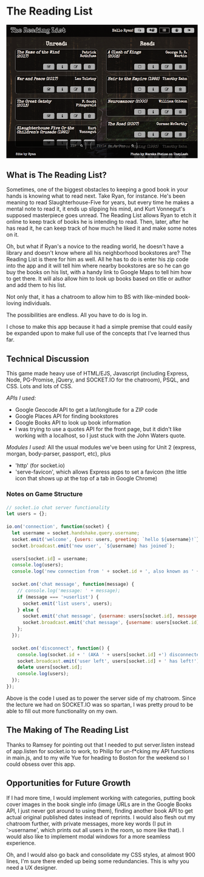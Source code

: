 # The Reading List

![Screenshot](./assets/reading-list-screenshot.png)

## What is The Reading List?

Sometimes, one of the biggest obstacles to keeping a good book in your hands is knowing what to read next. Take Ryan, for instance. He's been meaning to read Slaughterhouse-Five for years, but every time he makes a mental note to read it, it ends up slipping his mind, and Kurt Vonnegut's supposed masterpiece goes unread. The Reading List allows Ryan to etch it online to keep track of books he is intending to read. Then, later, after he has read it, he can keep track of how much he liked it and make some notes on it.

Oh, but what if Ryan's a novice to the reading world, he doesn't have a library and doesn't know where all his neighborhood bookstores are? The Reading List is there for him as well. All he has to do is enter his zip code into the app and it will tell him where nearby bookstores are so he can go buy the books on his list, with a handy link to Google Maps to tell him how to get there. It will also allow him to look up books based on title or author and add them to his list.

Not only that, it has a chatroom to allow him to BS with like-minded book-loving individuals.

The possibilities are endless. All you have to do is log in.

I chose to make this app because it had a simple premise that could easily be expanded upon to make full use of the concepts that I've learned thus far.

## Technical Discussion

This game made heavy use of HTML/EJS, Javascript (including Express, Node, PG-Promise, jQuery, and SOCKET.IO for the chatroom), PSQL, and CSS. Lots and lots of CSS.

*APIs I used:*
- Google Geocode API to get a lat/longitude for a ZIP code
- Google Places API for finding bookstores
- Google Books API to look up book information
- I was trying to use a quotes API for the front page, but it didn't like working with a localhost, so I just stuck with the John Waters quote.

*Modules I used:*
All the usual modules we've been using for Unit 2 (express, morgan, body-parser, passport, etc), plus
- 'http' (for socket.io)
- 'serve-favicon', which allows Express apps to set a favicon (the little icon that shows up at the top of a tab in Google Chrome)

### Notes on Game Structure

```javascript
// socket.io chat server functionality
let users = {};

io.on('connection', function(socket) {
  let username = socket.handshake.query.username;
  socket.emit('welcome', {users: users, greeting: `hello ${username}!`});
  socket.broadcast.emit('new user', `${username} has joined`);

  users[socket.id] = username;
  console.log(users);
  console.log('new connection from ' + socket.id + ', also known as ' + users[socket.id]);

  socket.on('chat message', function(message) {
    // console.log('message: ' + message);
    if (message === '>userlist') {
      socket.emit('list users', users);
    } else {
      socket.emit('chat message', {username: users[socket.id], message: message});
      socket.broadcast.emit('chat message', {username: users[socket.id], message: message});
    };
  });

  socket.on('disconnect', function() {
    console.log(socket.id + ' (AKA ' + users[socket.id] +') disconnected');
    socket.broadcast.emit('user left', users[socket.id] + ' has left!')
    delete users[socket.id];
    console.log(users);
  });
});
```
Above is the code I used as to power the server side of my chatroom. Since the lecture we had on SOCKET.IO was so spartan, I was pretty proud to be able to fill out more functionality on my own.

## The Making of The Reading List

Thanks to Ramsey for pointing out that I needed to put server.listen instead of app.listen for socket.io to work, to Philip for un-f*cking my API functions in main.js, and to my wife Yue for heading to Boston for the weekend so I could obsess over this app.


## Opportunities for Future Growth

If I had more time, I would implement working with categories, putting book cover images in the book single info (image URLs are in the Google Books API, I just never got around to using them), finding another book API to get actual original published dates instead of reprints. I would also flesh out my chatroom further, with private messages, more key words (I put in '>username', which prints out all users in the room, so more like that). I would also like to implement modal windows for a more seamless experience.

Oh, and I would also go back and consolidate my CSS styles, at almost 900 lines, I'm sure there ended up being some redundancies. This is why you need a UX designer.